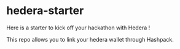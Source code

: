 # hedera-starter
Here is a starter to kick off your hackathon with Hedera !

This repo allows you to link your hedera wallet through Hashpack.
